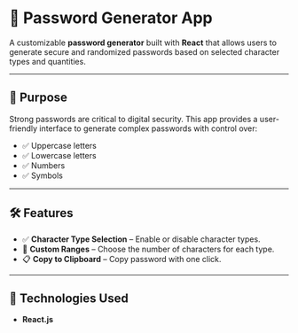 # 🔐 Password Generator App

A customizable **password generator** built with **React** that allows users to generate secure and randomized passwords based on selected character types and quantities.

---

## 🚀 Purpose

Strong passwords are critical to digital security. This app provides a user-friendly interface to generate complex passwords with control over:

- ✅ Uppercase letters
- ✅ Lowercase letters
- ✅ Numbers
- ✅ Symbols

---

## 🛠️ Features

- ✅ **Character Type Selection** – Enable or disable character types.
- 🔢 **Custom Ranges** – Choose the number of characters for each type.
- 📋 **Copy to Clipboard** – Copy password with one click.

---

## 🧩 Technologies Used

- **React.js**

